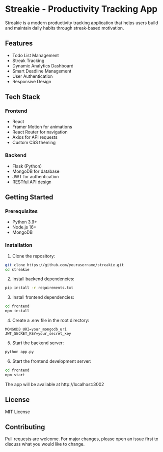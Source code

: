 # Streakie - Productivity Tracking App

Streakie is a modern productivity tracking application that helps users build and maintain daily habits through streak-based motivation.

## Features

- Todo List Management
- Streak Tracking
- Dynamic Analytics Dashboard
- Smart Deadline Management
- User Authentication
- Responsive Design

## Tech Stack

### Frontend
- React
- Framer Motion for animations
- React Router for navigation
- Axios for API requests
- Custom CSS theming

### Backend
- Flask (Python)
- MongoDB for database
- JWT for authentication
- RESTful API design

## Getting Started

### Prerequisites
- Python 3.9+
- Node.js 16+
- MongoDB

### Installation

1. Clone the repository:
```bash
git clone https://github.com/yourusername/streakie.git
cd streakie
```

2. Install backend dependencies:
```bash
pip install -r requirements.txt
```

3. Install frontend dependencies:
```bash
cd frontend
npm install
```

4. Create a .env file in the root directory:
```
MONGODB_URI=your_mongodb_uri
JWT_SECRET_KEY=your_secret_key
```

5. Start the backend server:
```bash
python app.py
```

6. Start the frontend development server:
```bash
cd frontend
npm start
```

The app will be available at http://localhost:3002

## License

MIT License

## Contributing

Pull requests are welcome. For major changes, please open an issue first to discuss what you would like to change.
